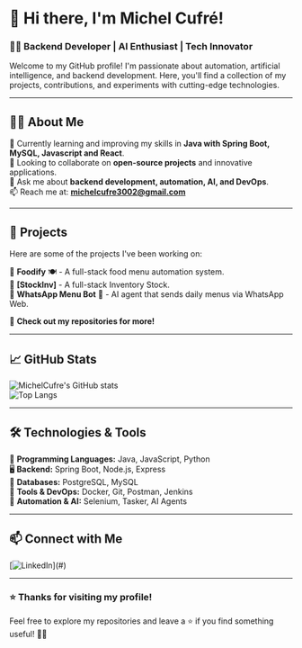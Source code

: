 # 👋 Hi there, I'm Michel Cufré!  
### 👨‍💻 Backend Developer | AI Enthusiast | Tech Innovator  

Welcome to my GitHub profile! I'm passionate about automation, artificial intelligence, and backend development. Here, you'll find a collection of my projects, contributions, and experiments with cutting-edge technologies.

---

## 🧑‍💻 About Me  
🌱 Currently learning and improving my skills in **Java with Spring Boot, MySQL, Javascript and React**.  
👯 Looking to collaborate on **open-source projects** and innovative applications.  
💬 Ask me about **backend development, automation, AI, and DevOps**.  
📫 Reach me at: **michelcufre3002@gmail.com**  

---

## 🚀 Projects  
Here are some of the projects I've been working on:  

🔹 **Foodify** 🍽️ - A full-stack food menu automation system.  
🔹 **[StockInv]** - A full-stack Inventory Stock.  
🔹 **WhatsApp Menu Bot** 🤖 - AI agent that sends daily menus via WhatsApp Web.  

📌 **Check out my repositories for more!**  

---

## 📈 GitHub Stats  
![MichelCufre's GitHub stats](https://github-readme-stats.vercel.app/api?username=MichelCufre&show_icons=true&theme=radical)  
![Top Langs](https://github-readme-stats.vercel.app/api/top-langs/?username=MichelCufre&layout=compact&theme=radical)  

---

## 🛠️ Technologies & Tools  
🚀 **Programming Languages:**  Java, JavaScript, Python  
🖥️ **Backend:** Spring Boot, Node.js, Express  
💾 **Databases:** PostgreSQL, MySQL  
🔧 **Tools & DevOps:** Docker, Git, Postman, Jenkins  
🤖 **Automation & AI:** Selenium, Tasker, AI Agents  

---

## 📫 Connect with Me  
[![LinkedIn]([https://img.shields.io/badge/LinkedIn-MichelCufre-blue?style=flat-square&logo=linkedin](https://www.linkedin.com/in/jean-michel-nicolas-cufre-vaysse/))](#)  

---

### ⭐ Thanks for visiting my profile!  
Feel free to explore my repositories and leave a ⭐ if you find something useful! 🚀🔥  
